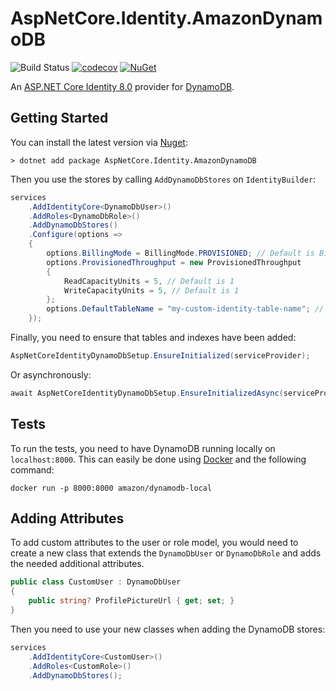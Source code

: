 # AspNetCore.Identity.AmazonDynamoDB

![Build Status](https://github.com/ganhammar/AspNetCore.Identity.AmazonDynamoDB/actions/workflows/ci-cd.yml/badge.svg) [![codecov](https://codecov.io/gh/ganhammar/AspNetCore.Identity.AmazonDynamoDB/branch/main/graph/badge.svg?token=S4M1VCX8J6)](https://codecov.io/gh/ganhammar/AspNetCore.Identity.AmazonDynamoDB) [![NuGet](https://img.shields.io/nuget/v/AspNetCore.Identity.AmazonDynamoDB)](https://www.nuget.org/packages/AspNetCore.Identity.AmazonDynamoDB)

An [ASP.NET Core Identity 8.0](https://github.com/dotnet/aspnetcore/tree/main/src/Identity) provider for [DynamoDB](https://aws.amazon.com/dynamodb/).

## Getting Started

You can install the latest version via [Nuget](https://www.nuget.org/packages/AspNetCore.Identity.AmazonDynamoDB):

```
> dotnet add package AspNetCore.Identity.AmazonDynamoDB
```

Then you use the stores by calling `AddDynamoDbStores` on `IdentityBuilder`:

```c#
services
    .AddIdentityCore<DynamoDbUser>()
    .AddRoles<DynamoDbRole>()
    .AddDynamoDbStores()
    .Configure(options =>
    {
        options.BillingMode = BillingMode.PROVISIONED; // Default is BillingMode.PAY_PER_REQUEST
        options.ProvisionedThroughput = new ProvisionedThroughput
        {
            ReadCapacityUnits = 5, // Default is 1
            WriteCapacityUnits = 5, // Default is 1
        };
        options.DefaultTableName = "my-custom-identity-table-name"; // Default is identity
    });
```

Finally, you need to ensure that tables and indexes have been added:

```c#
AspNetCoreIdentityDynamoDbSetup.EnsureInitialized(serviceProvider);
```

Or asynchronously:

```c#
await AspNetCoreIdentityDynamoDbSetup.EnsureInitializedAsync(serviceProvider);
```

## Tests

To run the tests, you need to have DynamoDB running locally on `localhost:8000`. This can easily be done using [Docker](https://www.docker.com/) and the following command:

```
docker run -p 8000:8000 amazon/dynamodb-local
```

## Adding Attributes

To add custom attributes to the user or role model, you would need to create a new class that extends the `DynamoDbUser` or `DynamoDbRole` and adds the needed additional attributes.

```c#
public class CustomUser : DynamoDbUser
{
    public string? ProfilePictureUrl { get; set; }
}
```

Then you need to use your new classes when adding the DynamoDB stores:

```c#
services
    .AddIdentityCore<CustomUser>()
    .AddRoles<CustomRole>()
    .AddDynamoDbStores();
```
